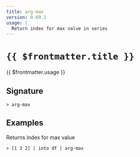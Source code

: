 ```yaml
---
title: arg-max
version: 0.69.1
usage: |
  Return index for max value in series
---
```


# <code>{{ $frontmatter.title }}</code>

<div style='white-space: pre-wrap;'>{{ $frontmatter.usage }}</div>

## Signature

```> arg-max ```

## Examples

Returns index for max value
```shell
> [1 3 2] | into df | arg-max
```
